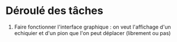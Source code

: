 # Déroulé des tâches
1. Faire fonctionner l'interface graphique : on veut l'affichage d'un echiquier et d'un pion que l'on peut déplacer (librement ou pas)
